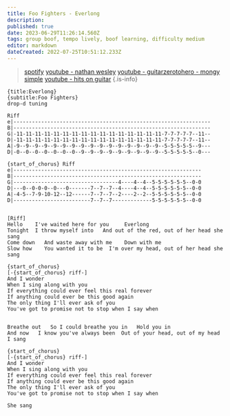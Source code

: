 ```yaml
---
title: Foo Fighters - Everlong
description: 
published: true
date: 2023-06-29T11:26:14.560Z
tags: group boof, tempo lively, boof learning, difficulty medium
editor: markdown
dateCreated: 2022-07-25T10:51:12.233Z
---
```



> [spotify](https://open.spotify.com/track/5UWwZ5lm5PKu6eKsHAGxOk?si=kmBmM-AmTOCZ0S_MCSR3yA)
> [youtube - nathan wesley](https://www.youtube.com/watch?v=11X1W4kjSDg)
> [youtube - guitarzerotohero - mongy simple](https://www.youtube.com/watch?v=FcZxb7NhG34)
> [youtube - hits on guitar](https://www.youtube.com/watch?v=ULEjgAIm3Do&ab_channel=HitsOnAcousticGuitar)
{.is-info}


```
{title:Everlong}
{subtitle:Foo Fighters}
drop-d tuning

Riff
e|----------------------------------------------------------------
B|----------------------------------------------------------------
G|-11-11-11-11-11-11-11-11-11-11-11-11-11-11-11-11-7-7-7-7-7--11--
D|-11-11-11-11-11-11-11-11-11-11-11-11-11-11-11-11-7-7-7-7-7--11--
A|-9--9--9--9--9--9--9--9--9--9--9--9--9--9--9--9--5-5-5-5-5--9---
D|-0--0--0--0--0--0--0--9--9--9--9--9--9--9--9--9--5-5-5-5-5--0---

{start_of_chorus} Riff
e|-------------------------------------------------------------
B|-------------------------------------------------------------
G|----------------------------------4----4--4--5-5-5-5-5-5--0-0
D|---0--0-0-0--0---0-------7--7--7--4----4--4--5-5-5-5-5-5--0-0
A|-4-5--7-9-10-12--12------7--7--7--2----2--2--5-5-5-5-5-5--0-0
D|-------------------------7--7--7-------------5-5-5-5-5-5--0-0


[Riff]
Hello    I've waited here for you     Everlong
Tonight  I throw myself into   And out of the red, out of her head she sang
Come down   And waste away with me    Down with me
Slow how    You wanted it to be  I'm over my head, out of her head she sang 

{start_of_chorus}
[-{start_of_chorus} riff-]
And I wonder
When I sing along with you
If everything could ever feel this real forever
If anything could ever be this good again
The only thing I'll ever ask of you
You've got to promise not to stop when I say when


Breathe out   So I could breathe you in   Hold you in
And now   I know you've always been  Out of your head, out of my head I sang

{start_of_chorus}
[-{start_of_chorus} riff-]
And I wonder
When I sing along with you
If everything could ever feel this real forever
If anything could ever be this good again
The only thing I'll ever ask of you
You've got to promise not to stop when I say when

She sang

```
